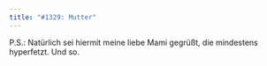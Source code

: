 ```yaml
---
title: "#1329: Mutter"
---
```


P.S.: 
Natürlich sei hiermit meine liebe Mami gegrüßt, die mindestens hyperfetzt. Und so.
